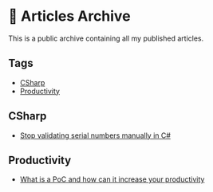 # 📝 Articles Archive

This is a public archive containing all my published articles.

## Tags

- [CSharp](#csharp)
- [Productivity](#productivity)

## CSharp

- [Stop validating serial numbers manually in C#](https://github.com/victoriaquasar/ArticlesArchive/blob/main/articles/csharp/stop_validating_serial_numbers_manually_in_csharp.mdd)

## Productivity

- [What is a PoC and how can it increase your productivity](https://github.com/victoriaquasar/ArticlesArchive/blob/main/articles/productivity/what_is_a_poc_and_how_can_it_increase_your_productivity.md)
